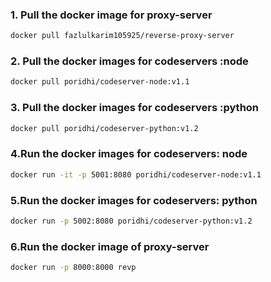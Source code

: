 ### 1. Pull the docker image for proxy-server
```bash
docker pull fazlulkarim105925/reverse-proxy-server
```
### 2. Pull the docker images for codeservers :node
```bash
docker pull poridhi/codeserver-node:v1.1
```
### 3. Pull the docker images for codeservers :python
```bash
docker pull poridhi/codeserver-python:v1.2
```
### 4.Run the docker images for codeservers: node
```bash
docker run -it -p 5001:8080 poridhi/codeserver-node:v1.1
```
### 5.Run the docker images for codeservers: python
```bash
docker run -p 5002:8080 poridhi/codeserver-python:v1.2
```
### 6.Run the docker image of proxy-server
```bash
docker run -p 8000:8000 revp
```
